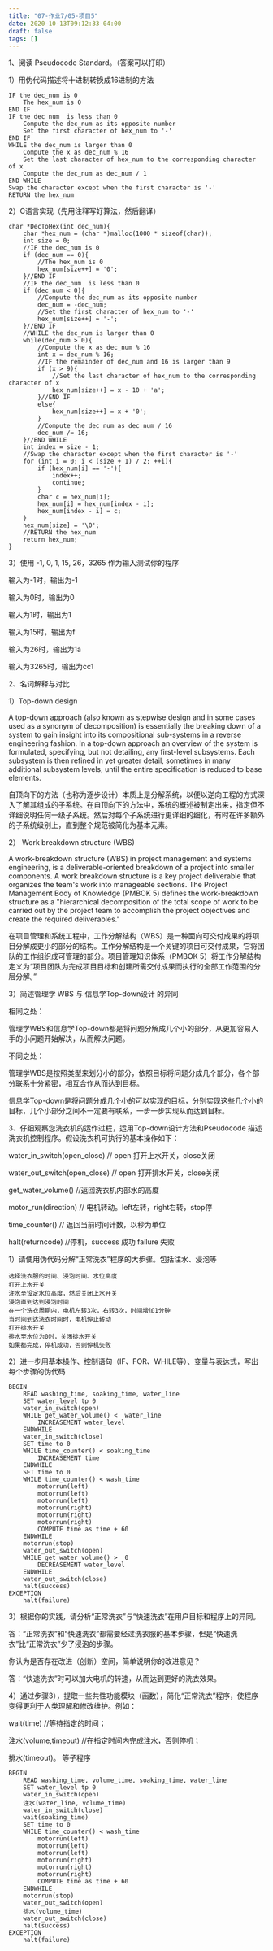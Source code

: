 ```yaml
---
title: "07-作业7/05-项目5"
date: 2020-10-13T09:12:33-04:00
draft: false
tags: []
---
```


1、阅读 Pseudocode Standard。（答案可以打印）

1）用伪代码描述将十进制转换成16进制的方法

    IF the dec_num is 0
        The hex_num is 0
    END IF
    IF the dec_num  is less than 0
        Compute the dec_num as its opposite number
        Set the first character of hex_num to '-'
    END IF
    WHILE the dec_num is larger than 0
        Compute the x as dec_num % 16
        Set the last character of hex_num to the corresponding character of x
        Compute the dec_num as dec_num / 1
    END WHILE
    Swap the character except when the first character is '-'
    RETURN the hex_num

2）C语言实现（先用注释写好算法，然后翻译）

    char *DecToHex(int dec_num){
        char *hex_num = (char *)malloc(1000 * sizeof(char));
        int size = 0;
        //IF the dec_num is 0
        if (dec_num == 0){
            //The hex_num is 0
            hex_num[size++] = '0';
        }//END IF
        //IF the dec_num  is less than 0
        if (dec_num < 0){
            //Compute the dec_num as its opposite number
            dec_num = -dec_num;
            //Set the first character of hex_num to '-'
            hex_num[size++] = '-';
        }//END IF
        //WHILE the dec_num is larger than 0
        while(dec_num > 0){
            //Compute the x as dec_num % 16
            int x = dec_num % 16;
            //IF the remainder of dec_num and 16 is larger than 9
            if (x > 9){
                //Set the last character of hex_num to the corresponding character of x
                hex_num[size++] = x - 10 + 'a';
            }//END IF
            else{
                hex_num[size++] = x + '0';
            }
            //Compute the dec_num as dec_num / 16
            dec_num /= 16;
        }//END WHILE
        int index = size - 1;
        //Swap the character except when the first character is '-'
        for (int i = 0; i < (size + 1) / 2; ++i){
            if (hex_num[i] == '-'){
                index++;
                continue;
            }
            char c = hex_num[i];
            hex_num[i] = hex_num[index - i];
            hex_num[index - i] = c;
        }
        hex_num[size] = '\0';
        //RETURN the hex_num
        return hex_num;
    }

3）使用 -1, 0, 1, 15, 26，3265 作为输入测试你的程序

输入为-1时，输出为-1

输入为0时，输出为0

输入为1时，输出为1

输入为15时，输出为f

输入为26时，输出为1a

输入为3265时，输出为cc1

2、名词解释与对比

1）Top-down design

A top-down approach (also known as stepwise design and in some cases used as a synonym of decomposition) is essentially the breaking down of a system to gain insight into its compositional sub-systems in a reverse engineering fashion. In a top-down approach an overview of the system is formulated, specifying, but not detailing, any first-level subsystems. Each subsystem is then refined in yet greater detail, sometimes in many additional subsystem levels, until the entire specification is reduced to base elements.

自顶向下的方法（也称为逐步设计）本质上是分解系统，以便以逆向工程的方式深入了解其组成的子系统。在自顶向下的方法中，系统的概述被制定出来，指定但不详细说明任何一级子系统。然后对每个子系统进行更详细的细化，有时在许多额外的子系统级别上，直到整个规范被简化为基本元素。

2） Work breakdown structure (WBS)

A work-breakdown structure (WBS) in project management and systems engineering, is a deliverable-oriented breakdown of a project into smaller components. A work breakdown structure is a key project deliverable that organizes the team's work into manageable sections. The Project Management Body of Knowledge (PMBOK 5) defines the work-breakdown structure as a "hierarchical decomposition of the total scope of work to be carried out by the project team to accomplish the project objectives and create the required deliverables."

在项目管理和系统工程中，工作分解结构（WBS）是一种面向可交付成果的将项目分解成更小的部分的结构。工作分解结构是一个关键的项目可交付成果，它将团队的工作组织成可管理的部分。项目管理知识体系（PMBOK 5）将工作分解结构定义为“项目团队为完成项目目标和创建所需交付成果而执行的全部工作范围的分层分解。”

3）简述管理学 WBS 与 信息学Top-down设计 的异同

相同之处：

管理学WBS和信息学Top-down都是将问题分解成几个小的部分，从更加容易入手的小问题开始解决，从而解决问题。

不同之处：

管理学WBS是按照类型来划分小的部分，依照目标将问题分成几个部分，各个部分联系十分紧密，相互合作从而达到目标。

信息学Top-down是将问题分成几个小的可以实现的目标，分别实现这些几个小的目标，几个小部分之间不一定要有联系，一步一步实现从而达到目标。

3、仔细观察您洗衣机的运作过程，运用Top-down设计方法和Pseudocode 描述洗衣机控制程序。假设洗衣机可执行的基本操作如下：

water_in_switch(open_close) // open 打开上水开关，close关闭

water_out_switch(open_close) // open 打开排水开关，close关闭

get_water_volume() //返回洗衣机内部水的高度

motor_run(direction) // 电机转动。left左转，right右转，stop停

time_counter() // 返回当前时间计数，以秒为单位

halt(returncode) //停机，success 成功 failure 失败

1）请使用伪代码分解“正常洗衣”程序的大步骤。包括注水、浸泡等

    选择洗衣服的时间、浸泡时间、水位高度
    打开上水开关
    注水至设定水位高度，然后关闭上水开关
    浸泡直到达到浸泡时间
    在一个洗衣周期内，电机左转3次，右转3次，时间增加1分钟
    当时间到达洗衣时间时，电机停止转动
    打开排水开关
    排水至水位为0时，关闭排水开关
    如果都完成，停机成功，否则停机失败

2）进一步用基本操作、控制语句（IF、FOR、WHILE等）、变量与表达式，写出每个步骤的伪代码

    BEGIN
        READ washing_time, soaking_time, water_line
        SET water_level tp 0
        water_in_switch(open)
        WHILE get_water_volume() <  water_line
            INCREASEMENT water_level
        ENDWHILE
        water_in_switch(close)
        SET time to 0
        WHILE time_counter() < soaking_time
            INCREASEMENT time
        ENDWHILE
        SET time to 0
        WHILE time_counter() < wash_time
            motorrun(left)
            motorrun(left)
            motorrun(left)
            motorrun(right)
            motorrun(right)
            motorrun(right)
            COMPUTE time as time + 60
        ENDWHILE
        motorrun(stop)
        water_out_switch(open)
        WHILE get_water_volume() >  0
            DECREASEMENT water_level
        ENDWHILE
        water_out_switch(close)
        halt(success)
    EXCEPTION
        halt(failure)

3）根据你的实践，请分析“正常洗衣”与“快速洗衣”在用户目标和程序上的异同。

答：“正常洗衣”和“快速洗衣”都需要经过洗衣服的基本步骤，但是“快速洗衣”比“正常洗衣”少了浸泡的步骤。

你认为是否存在改进（创新）空间，简单说明你的改进意见？

答：“快速洗衣”时可以加大电机的转速，从而达到更好的洗衣效果。

4）通过步骤3），提取一些共性功能模块（函数），简化“正常洗衣”程序，使程序变得更利于人类理解和修改维护。例如：

wait(time) //等待指定的时间；

注水(volume,timeout) //在指定时间内完成注水，否则停机；

排水(timeout)。 等子程序

    BEGIN
        READ washing_time, volume_time, soaking_time, water_line
        SET water_level tp 0
        water_in_switch(open)
        注水(water_line, volume_time)
        water_in_switch(close)
        wait(soaking_time)
        SET time to 0
        WHILE time_counter() < wash_time
            motorrun(left)
            motorrun(left)
            motorrun(left)
            motorrun(right)
            motorrun(right)
            motorrun(right)
            COMPUTE time as time + 60
        ENDWHILE
        motorrun(stop)
        water_out_switch(open)
        排水(volume_time)
        water_out_switch(close)
        halt(success)
    EXCEPTION
        halt(failure)